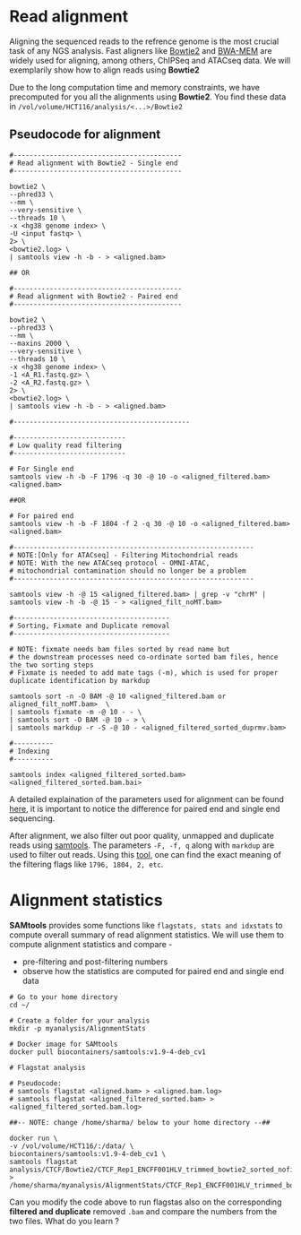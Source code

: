 # Read alignment

Aligning the sequenced reads to the refrence genome is the most crucial task of any NGS analysis. Fast aligners like [Bowtie2](http://bowtie-bio.sourceforge.net/bowtie2/manual.shtml#using-samtoolsbcftools-downstream) and [BWA-MEM](https://github.com/bwa-mem2/bwa-mem2) are widely used for aligning, among others, ChIPSeq and ATACseq data. We will exemplarily show how to align reads using **Bowtie2**

Due to the long computation time and memory constraints, we have precomputed for you all the alignments using **Bowtie2**. You find these data in `/vol/volume/HCT116/analysis/<...>/Bowtie2`

## Pseudocode for alignment

```
#------------------------------------------
# Read alignment with Bowtie2 - Single end
#------------------------------------------

bowtie2 \
--phred33 \
--mm \
--very-sensitive \
--threads 10 \
-x <hg38 genome index> \
-U <input fastq> \
2> \
<bowtie2.log> \
| samtools view -h -b - > <aligned.bam>

## OR

#------------------------------------------
# Read alignment with Bowtie2 - Paired end
#------------------------------------------

bowtie2 \
--phred33 \
--mm \
--maxins 2000 \
--very-sensitive \
--threads 10 \
-x <hg38 genome index> \
-1 <A_R1.fastq.gz> \
-2 <A_R2.fastq.gz> \
2> \
<bowtie2.log> \
| samtools view -h -b - > <aligned.bam>

#--------------------------------------------

#----------------------------
# Low quality read filtering
#----------------------------

# For Single end
samtools view -h -b -F 1796 -q 30 -@ 10 -o <aligned_filtered.bam> <aligned.bam> 

##OR

# For paired end
samtools view -h -b -F 1804 -f 2 -q 30 -@ 10 -o <aligned_filtered.bam> <aligned.bam> 

#------------------------------------------------------------
# NOTE:[Only for ATACseq] - Filtering Mitochondrial reads 
# NOTE: With the new ATACseq protocol - OMNI-ATAC, 
# mitochondrial contamination should no longer be a problem
#------------------------------------------------------------

samtools view -h -@ 15 <aligned_filtered.bam> | grep -v "chrM" | samtools view -h -b -@ 15 - > <aligned_filt_noMT.bam>

#---------------------------------------
# Sorting, Fixmate and Duplicate removal
#---------------------------------------

# NOTE: fixmate needs bam files sorted by read name but
# the downstream processes need co-ordinate sorted bam files, hence the two sorting steps
# Fixmate is needed to add mate tags (-m), which is used for proper duplicate identification by markdup

samtools sort -n -O BAM -@ 10 <aligned_filtered.bam or aligned_filt_noMT.bam>  \
| samtools fixmate -m -@ 10 - - \
| samtools sort -O BAM -@ 10 - > \
| samtools markdup -r -S -@ 10 - <aligned_filtered_sorted_duprmv.bam>

#----------
# Indexing
#----------

samtools index <aligned_filtered_sorted.bam> <aligned_filtered_sorted.bam.bai>

```

A detailed explaination of the parameters used for alignment can be found [here](http://bowtie-bio.sourceforge.net/bowtie2/manual.shtml#using-samtoolsbcftools-downstream), it is important to notice the difference for paired end and single end sequencing.

After alignment, we also filter out poor quality, unmapped and duplicate reads using [samtools](http://www.htslib.org/doc/samtools.html). The parameters `-F, -f, q` along with `markdup` are used to filter out reads. Using this [tool](https://broadinstitute.github.io/picard/explain-flags.html), one can find the exact meaning of the filtering flags like `1796, 1804, 2, etc`.

# Alignment statistics

**SAMtools** provides some functions like `flagstats, stats and idxstats` to compute overall summary of read alignment statistics. We will use them to compute alignment statistics and compare -

- pre-filtering and post-filtering numbers
- observe how the statistics are computed for paired end and single end data

```
# Go to your home directory
cd ~/

# Create a folder for your analysis
mkdir -p myanalysis/AlignmentStats

# Docker image for SAMtools
docker pull biocontainers/samtools:v1.9-4-deb_cv1

# Flagstat analysis

# Pseudocode: 
# samtools flagstat <aligned.bam> > <aligned.bam.log>
# samtools flagstat <aligned_filtered_sorted.bam> > <aligned_filtered_sorted.bam.log> 

##-- NOTE: change /home/sharma/ below to your home directory --##

docker run \
-v /vol/volume/HCT116/:/data/ \
biocontainers/samtools:v1.9-4-deb_cv1 \
samtools flagstat analysis/CTCF/Bowtie2/CTCF_Rep1_ENCFF001HLV_trimmed_bowtie2_sorted_nofilt.bam > /home/sharma/myanalysis/AlignmentStats/CTCF_Rep1_ENCFF001HLV_trimmed_bowtie2_sorted_nofilt.log

```

Can you modify the code above to run flagstas also on the corresponding **filtered and duplicate** removed `.bam` and compare the numbers from the two files. What do you learn ?


